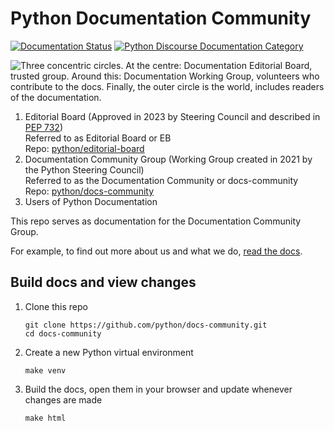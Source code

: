 # Python Documentation Community

[![Documentation Status](https://readthedocs.org/projects/docs-community/badge/?version=latest)](https://docs-community.readthedocs.io/?badge=latest)
[![Python Discourse Documentation Category](https://img.shields.io/badge/discourse-join_chat-brightgreen.svg)](https://discuss.python.org/c/documentation/26)

<picture>
  <source media="(prefers-color-scheme: dark)" srcset="pep732-circles-dark.png">
  <source media="(prefers-color-scheme: light)" srcset="pep732-circles-light.png">
  <img
   alt="Three concentric circles. At the centre: Documentation Editorial Board, trusted group. Around this: Documentation Working Group, volunteers who contribute to the docs. Finally, the outer circle is the world, includes readers of the documentation."
   src="pep732-circles-light.png">
</picture>

1. Editorial Board (Approved in 2023 by Steering Council and described in
   [PEP 732](https://peps.python.org/pep-0732/))<br>
   Referred to as Editorial Board or EB<br>
   Repo: [python/editorial-board](https://github.com/python/editorial-board)
2. Documentation Community Group (Working Group created in 2021 by the Python
   Steering Council)<br>
   Referred to as the Documentation Community or docs-community<br>
   Repo: [python/docs-community](https://github.com/python/docs-community)
3. Users of Python Documentation

This repo serves as documentation for the Documentation Community Group.

For example, to find out more about us and what we do, [read the docs](https://docs-community.readthedocs.io/).

## Build docs and view changes

1. Clone this repo

   ```console
   git clone https://github.com/python/docs-community.git
   cd docs-community
   ```

2. Create a new Python virtual environment

   ```console
   make venv
   ```

3. Build the docs, open them in your browser and update whenever changes are made

   ```console
   make html
   ```
